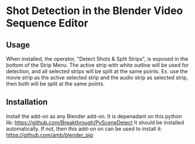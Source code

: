 # Shot Detection in the Blender Video Sequence Editor

## Usage
When installed, the operator, "Detect Shots & Split Strips", is exposed in the bottom of the Strip Menu.
The active strip with white outline will be used for detection, and all selected strips will be split at the same points.
Ex. use the movie strip as the active selected strip and the audio strip as selected strip, then both will be split at the same points. 

## Installation
Install the add-on as any Blender add-on.
It is depenadant on this python lib: https://github.com/Breakthrough/PySceneDetect It should be installed automatically. If not, then this add-on on can be used to install it: https://github.com/amb/blender_pip
